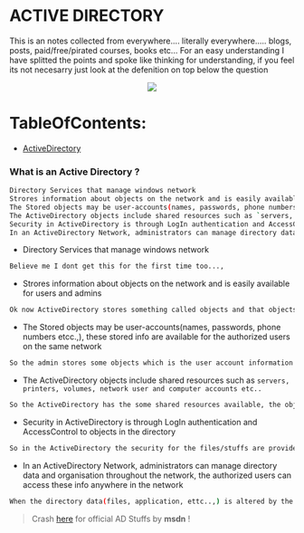 # ACTIVE DIRECTORY

This is an notes collected from everywhere.... literally everywhere..... blogs, posts, paid/free/pirated courses, books etc...
For an easy understanding I have splitted the points and spoke like thinking for understanding, if you feel its not necesarry just look at the defenition on top below the question

<p align="center">
  <img src='https://github.com/cyberwr3nch/hackthebox/blob/master/scripts/files/Directory.png' >
</p>


# TableOfContents:
- [ActiveDirectory](https://github.com/cyberwr3nch/hackthebox/blob/master/notes/ActiveDirectory/README.md#what-is-an-active-directory-)

### What is an Active Directory ?

```bash
Directory Services that manage windows network
Strores information about objects on the network and is easily available for users and admins
The Stored objects may be user-accounts(names, passwords, phone numbers etcc.,), these stored info are available for the authorized users on the same network
The ActiveDirectory objects include shared resources such as `servers, printers, volumes, network user and computer accounts etc..`
Security in ActiveDirectory is through LogIn authentication and AccessControl to objects in the directory
In an ActiveDirectory Network, administrators can manage directory data and organisation throughout the network, the authorized users can access these info anywhere in the network
```

- Directory Services that manage windows network

```bash
Believe me I dont get this for the first time too...,
```

- Strores information about objects on the network and is easily available for users and admins

```bash
Ok now ActiveDirectory stores something called objects and that objects can be used by admins and users....hmmm ok some what understandablee
```

- The Stored objects may be user-accounts(names, passwords, phone numbers etcc.,), these stored info are available for the authorized users on the same network

```bash
So the admin stores some objects which is the user account information stuffs and that can be viewed by the authorized users on the same network....Fair Explanation
```

- The ActiveDirectory objects include shared resources such as `servers, printers, volumes, network user and computer accounts etc..`

```bash
So the ActiveDirectory has the some shared resources available, the objects is the structred data store as the basis for logical hierarchical organization of the directory info
```

- Security in ActiveDirectory is through LogIn authentication and AccessControl to objects in the directory

```bash
So in the ActiveDirectory the security for the files/stuffs are provided by the admin via access contron and via logging in/on
```

- In an ActiveDirectory Network, administrators can manage directory data and organisation throughout the network, the authorized users can access these info anywhere in the network

```bash
When the directory data(files, application, ettc..,) is altered by the admin, the authorized users can access anywhere in the network. No need to upload a specific to every computer in the network/ an organization when AD is implemented
```




> Crash [here](https://docs.microsoft.com/en-us/windows-server/identity/ad-ds/get-started/virtual-dc/active-directory-domain-services-overview) for official AD Stuffs by **msdn** !
